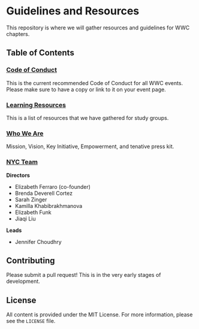 Guidelines and Resources
=========================

This repository is where we will gather resources and guidelines for WWC chapters.

## Table of Contents

### [Code of Conduct](code_of_conduct.md)
This is the current recommended Code of Conduct for all WWC events. Please make sure to have a copy or link to it on your event page.

### [Learning Resources](learn_to_program.md)
This is a list of resources that we have gathered for study groups.

### [Who We Are](who_we_are.md)
Mission, Vision, Key Initiative, Empowerment, and tenative press kit.

### [NYC Team](https://www.womenwhocode.com/nyc)
**Directors**

* Elizabeth Ferraro (co-founder)
* Brenda Deverell Cortez
* Sarah Zinger
* Kamilla Khabibrakhmanova
* Elizabeth Funk
* Jiaqi Liu

**Leads**
* Jennifer Choudhry

## Contributing
Please submit a pull request! This is in the very early stages of development.

## License
All content is provided under the MIT License. For more information, please see the `LICENSE` file.
